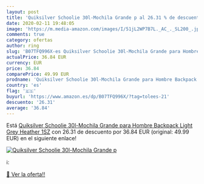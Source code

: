 ```yaml
---
layout: post
title: 'Quiksilver Schoolie 30l-Mochila Grande p al 26.31 % de descuento'
date: 2020-02-11 19:48:05
image: 'https://m.media-amazon.com/images/I/51jL2WP7B7L._AC_._SL200_.jpg'
comments: true
category: ofertas
author: ring
slug: 'B07TFQ996X-es Quiksilver Schoolie 30l-Mochila Grande para Hombre Backpack  Light Grey Heather  1SZ'
actualPrice: 36.84 EUR
currency: EUR
price: 36.84
comparePrice: 49.99 EUR
prodname: 'Quiksilver Schoolie 30l-Mochila Grande para Hombre Backpack  Light Grey Heather  1SZ'
country: 'es'
flag: '🇪🇸'
buyurl: 'https://www.amazon.es/dp/B07TFQ996X/?tag=tolees-21'
descuento: '26.31'
average: '36.84'
---
```


Está [Quiksilver Schoolie 30l-Mochila Grande para Hombre Backpack  Light Grey Heather  1SZ](https://www.amazon.es/dp/B07TFQ996X/?tag=tolees-21) con 26.31 de descuento por 36.84 EUR (original: 49.99 EUR) en el siguiente enlace!

[![Quiksilver Schoolie 30l-Mochila Grande p](https://m.media-amazon.com/images/I/51jL2WP7B7L._AC_._SL200_.jpg)](https://www.amazon.es/dp/B07TFQ996X/?tag=tolees-21)

ℹ️:


[🛒 Ver la oferta!!](https://www.amazon.es/dp/B07TFQ996X/?tag=tolees-21)
